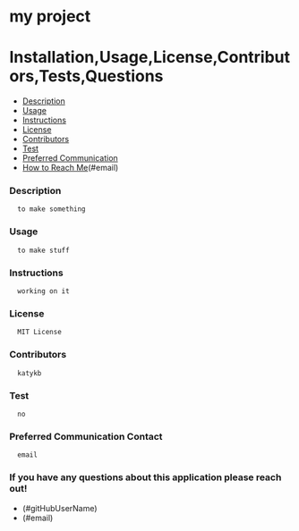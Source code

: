 
   # my project
   # Installation,Usage,License,Contributors,Tests,Questions
* [Description](#description)
* [Usage](#usage)
* [Instructions](#instructions)
* [License](#license)
* [Contributors](#contributors)
* [Test](#test)
* [Preferred Communication](#preferredCommunication)
* [How to Reach Me](#gitHubUserName)(#email)

### Description
      to make something
### Usage
      to make stuff
### Instructions
      working on it
### License
      MIT License
### Contributors
      katykb
### Test
      no
### Preferred Communication Contact
      email
### If you have any questions about this application please reach out!     
* (#gitHubUserName)
* (#email)